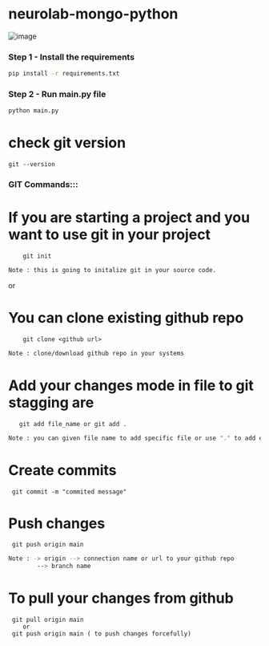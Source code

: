 
# neurolab-mongo-python

![image](https://user-images.githubusercontent.com/57321948/196933065-4b16c235-f3b9-4391-9cfe-4affcec87c35.png)

### Step 1 - Install the requirements

```bash
pip install -r requirements.txt
```

### Step 2 - Run main.py file

```bash
python main.py
```
# check git version
    git --version

### GIT Commands:::

# If you are starting a project and you want to use git in your project
        git init
```bash
Note : this is going to initalize git in your source code.
```
or 

# You can clone existing github repo
        git clone <github url>
```bash
Note : clone/download github repo in your systems
```
# Add your changes mode in file to git stagging are

       git add file_name or git add .
```bash
Note : you can given file name to add specific file or use "." to add everything to stagging are
```

# Create commits

     git commit -m "commited message"
# Push changes
     git push origin main
```bash
Note : -> origin --> connection name or url to your github repo
		--> branch name 
```
# To pull your changes from github

     git pull origin main
        or 
     git push origin main ( to push changes forcefully)
